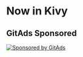 # Now in Kivy

<!-- GitAds-Verify: YO791E7SAHIRHER1CLOR1C2539KQ5DGZ -->
## GitAds Sponsored
[![Sponsored by GitAds](https://gitads.dev/v1/ad-serve?source=kengoon/now-in-kivy@github)](https://gitads.dev/v1/ad-track?source=kengoon/now-in-kivy@github)

